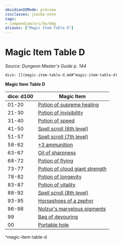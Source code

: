 ```yaml
---
obsidianUIMode: preview
cssclasses: json5e-note
tags:
- compendium/src/5e/dmg
aliases: ["Magic Item Table D"]
---
```

# Magic Item Table D
*Source: Dungeon Master's Guide p. 144* 

`dice: [](magic-item-table-d.md#^magic-item-table-d)`

**Magic Item Table D**

| dice: d100 | Magic Item |
|------------|------------|
| 01-20 | [Potion of supreme healing](/3-Mechanics/CLI/items/potion-of-supreme-healing.md) |
| 21-30 | [Potion of invisibility](/3-Mechanics/CLI/items/potion-of-invisibility.md) |
| 31-40 | [Potion of speed](/3-Mechanics/CLI/items/potion-of-speed.md) |
| 41-50 | [Spell scroll (6th level)](/3-Mechanics/CLI/items/spell-scroll-6th-level.md) |
| 51-57 | [Spell scroll (7th level)](/3-Mechanics/CLI/items/spell-scroll-7th-level.md) |
| 58-62 | [+3 ammunition](/3-Mechanics/CLI/items/3-ammunition.md) |
| 63-67 | [Oil of sharpness](/3-Mechanics/CLI/items/oil-of-sharpness.md) |
| 68-72 | [Potion of flying](/3-Mechanics/CLI/items/potion-of-flying.md) |
| 73-77 | [Potion of cloud giant strength](/3-Mechanics/CLI/items/potion-of-cloud-giant-strength.md) |
| 78-82 | [Potion of longevity](/3-Mechanics/CLI/items/potion-of-longevity.md) |
| 83-87 | [Potion of vitality](/3-Mechanics/CLI/items/potion-of-vitality.md) |
| 88-92 | [Spell scroll (8th level)](/3-Mechanics/CLI/items/spell-scroll-8th-level.md) |
| 93-95 | [Horseshoes of a zephyr](/3-Mechanics/CLI/items/horseshoes-of-a-zephyr.md) |
| 96-98 | [Nolzur's marvelous pigments](/3-Mechanics/CLI/items/nolzurs-marvelous-pigments.md) |
| 99 | [Bag of devouring](/3-Mechanics/CLI/items/bag-of-devouring.md) |
| 00 | [Portable hole](/3-Mechanics/CLI/items/portable-hole.md) |
^magic-item-table-d